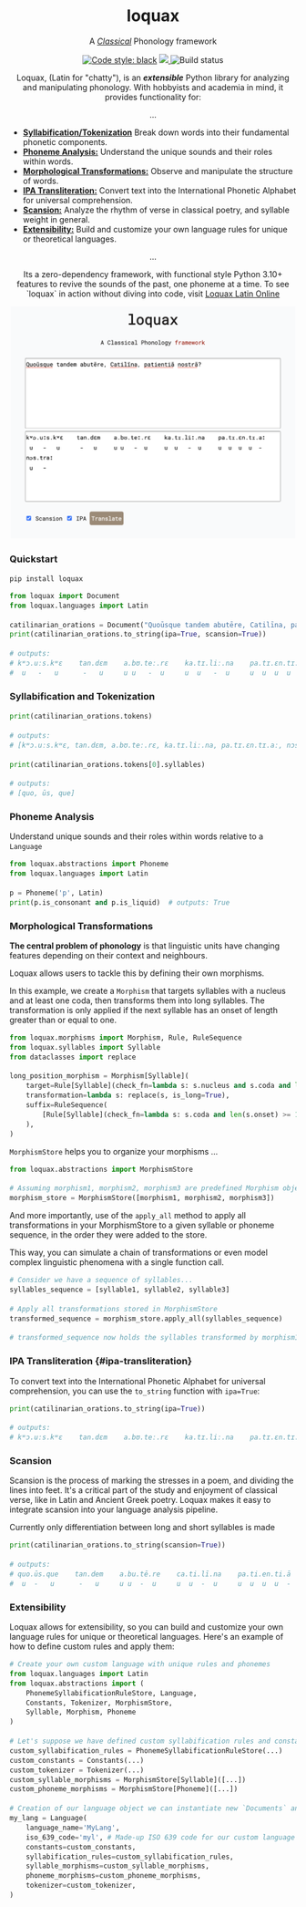 <h1 align="center">loquax</h1>
<p align="center">
</p>
<p align="center">A <i><a href="https://en.wikipedia.org/wiki/Classical_antiquity" target="_blank">Classical</a></i> Phonology framework</p>
<p align="center">
  <a href="https://github.com/psf/black"><img alt="Code style: black" src="https://img.shields.io/badge/code%20style-black-000000.svg"></a>
  <a href="https://codecov.io/gh/mattlianje/loquax" >
    <img src="https://codecov.io/gh/mattlianje/loquax/branch/main/graph/badge.svg?token=EBMEFP40QL"/>
  </a>
  <img src="https://github.com/mattlianje/loquax/actions/workflows/main.yml/badge.svg" alt="Build status"> 
</p>

<p align="center">
Loquax, (Latin for "chatty"), is an <b><i>extensible</i></b> Python library for analyzing and manipulating phonology. With hobbyists and academia in mind, it provides functionality for:
</p>
<p align="center">
... 
</p>

- [**Syllabification/Tokenization**](#syllabification-and-tokenization) Break down words into their fundamental phonetic components.
- [**Phoneme Analysis:**](#phoneme-analysis) Understand the unique sounds and their roles within words.
- [**Morphological Transformations:**](#morphological-transformations) Observe and manipulate the structure of words.
- [**IPA Transliteration:**](#ipa-transliteration) Convert text into the International Phonetic Alphabet for universal comprehension.
- [**Scansion:**](#scansion) Analyze the rhythm of verse in classical poetry, and syllable weight in general.
- [**Extensibility:**](#extensibility) Build and customize your own language rules for unique or theoretical languages.

<p align="center">
... 
</p>
<p align="center">
Its a zero-dependency framework, with functional style Python 3.10+ features to revive the sounds of the past, one phoneme at a time. 
 To see `loquax` in action without diving into code, visit <a href="https://mattlianje.pythonanywhere.com"> Loquax Latin Online </a>
</p>
<p align="center">
<a href="https://mattlianje.pythonanywhere.com/">
  <img src="data/loquax_latin_online_demo.png" width="500">
</a>
</p>

### Quickstart
```shell
pip install loquax
``` 

```python
from loquax import Document
from loquax.languages import Latin

catilinarian_orations = Document("Quoūsque tandem abutēre, Catilīna, patientiā nostrā?", Latin)
print(catilinarian_orations.to_string(ipa=True, scansion=True))

# outputs:
# kʷɔ.uːs.kʷɛ    tan.dɛm    a.bʊ.teː.rɛ    ka.tɪ.liː.na    pa.tɪ.ɛn.tɪ.aː    nɔs.traː
#  u   -   u      -   u     u u   -  u     u  u   -  u     u  u  u  u  -      u   -

```
### Syllabification and Tokenization
```python
print(catilinarian_orations.tokens)

# outputs:
# [kʷɔ.uːs.kʷɛ, tan.dɛm, a.bʊ.teː.rɛ, ka.tɪ.liː.na, pa.tɪ.ɛn.tɪ.aː, nɔs.traː]

print(catilinarian_orations.tokens[0].syllables)

# outputs:
# [quo, ūs, que]
```

### Phoneme Analysis
Understand unique sounds and their roles within words relative to a `Language`
```python
from loquax.abstractions import Phoneme
from loquax.languages import Latin

p = Phoneme('p', Latin)
print(p.is_consonant and p.is_liquid)  # outputs: True
```

### Morphological Transformations
**The central problem of phonology** is that linguistic units have changing features depending on their context and neighbours. 

Loquax allows users to tackle this by defining their own morphisms. 

In this example, we create a `Morphism` that targets syllables with a nucleus and at least one coda, then transforms them into long syllables. 
The transformation is only applied if the next syllable has an onset of length greater than or equal to one. 
```python
from loquax.morphisms import Morphism, Rule, RuleSequence
from loquax.syllables import Syllable
from dataclasses import replace

long_position_morphism = Morphism[Syllable](
    target=Rule[Syllable](check_fn=lambda s: s.nucleus and s.coda and len(s.coda) >= 1),
    transformation=lambda s: replace(s, is_long=True),
    suffix=RuleSequence(
        [Rule[Syllable](check_fn=lambda s: s.coda and len(s.onset) >= 1)]
    ),
)
```
`MorphismStore` helps you to organize your morphisms ...
```python
from loquax.abstractions import MorphismStore

# Assuming morphism1, morphism2, morphism3 are predefined Morphism objects...
morphism_store = MorphismStore([morphism1, morphism2, morphism3])
```
And more importantly, use of the `apply_all` method to apply all transformations in your MorphismStore to a given syllable or phoneme sequence, in the order they were added to the store.

This way, you can simulate a chain of transformations or even model complex linguistic phenomena with a single function call.
```python
# Consider we have a sequence of syllables...
syllables_sequence = [syllable1, syllable2, syllable3]

# Apply all transformations stored in MorphismStore
transformed_sequence = morphism_store.apply_all(syllables_sequence)

# transformed_sequence now holds the syllables transformed by morphism1, morphism2, morphism3 in order.
```

### IPA Transliteration {#ipa-transliteration}
To convert text into the International Phonetic Alphabet for universal comprehension, 
you can use the `to_string` function with `ipa=True`:
```python
print(catilinarian_orations.to_string(ipa=True))

# outputs:
# kʷɔ.uːs.kʷɛ    tan.dɛm    a.bʊ.teː.rɛ    ka.tɪ.liː.na    pa.tɪ.ɛn.tɪ.aː    nɔs.traː
```

### Scansion
Scansion is the process of marking the stresses in a poem, and dividing the lines into feet. 
It's a critical part of the study and enjoyment of classical verse, like in Latin and Ancient Greek poetry. 
Loquax makes it easy to integrate scansion into your language analysis pipeline.

Currently only differentiation between long and short syllables is made
```python
print(catilinarian_orations.to_string(scansion=True))

# outputs:
# quo.ūs.que    tan.dem    a.bu.tē.re    ca.ti.lī.na    pa.ti.en.ti.ā    nos.trā
#  u  -   u      -   u     u u  -  u     u  u  -  u     u  u  u  u  -     u   -
```

### Extensibility
Loquax allows for extensibility, so you can build and customize your own language rules 
for unique or theoretical languages. Here's an example of how to define custom rules and apply them:
```python
# Create your own custom language with unique rules and phonemes
from loquax.languages import Latin
from loquax.abstractions import (
    PhonemeSyllabificationRuleStore, Language, 
    Constants, Tokenizer, MorphismStore, 
    Syllable, Morphism, Phoneme
)

# Let's suppose we have defined custom syllabification rules and constants
custom_syllabification_rules = PhonemeSyllabificationRuleStore(...)
custom_constants = Constants(...)
custom_tokenizer = Tokenizer(...)
custom_syllable_morphisms = MorphismStore[Syllable]([...])
custom_phoneme_morphisms = MorphismStore[Phoneme]([...])

# Creation of our language object we can instantiate new `Documents` and other abstractions with
my_lang = Language(
    language_name='MyLang',
    iso_639_code='myl', # Made-up ISO 639 code for our custom language
    constants=custom_constants,
    syllabification_rules=custom_syllabification_rules,
    syllable_morphisms=custom_syllable_morphisms,
    phoneme_morphisms=custom_phoneme_morphisms,
    tokenizer=custom_tokenizer,
)

```

